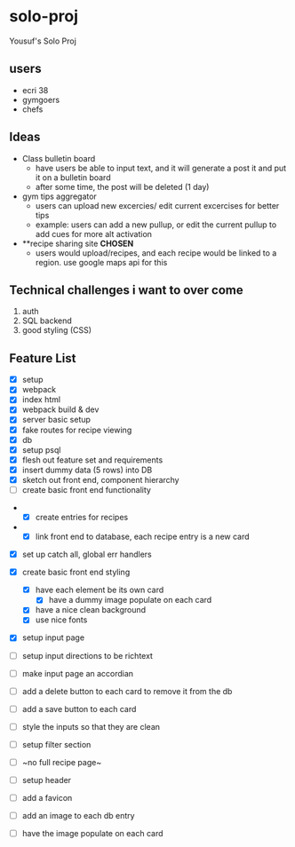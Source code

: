 # solo-proj
Yousuf's Solo Proj

## users
- ecri 38
- gymgoers 
- chefs

## Ideas
- Class bulletin board
  - have users be able to input text, and it will generate a post it and put it on a bulletin board 
  - after some time, the post will be deleted (1 day)
- gym tips aggregator
  - users can upload new excercies/ edit current excercises for better tips
   - example: users can add a new pullup, or edit the current pullup to add cues for more alt activation
- **recipe sharing site **CHOSEN**
  - users would upload/recipes, and each recipe would be linked to a region. use google maps api for this

## Technical challenges i want to over come
1. auth
2. SQL backend 
3. good styling (CSS)

## Feature List
- [X]  setup
- [X] webpack
- [X] index html
- [X] webpack build & dev
- [X] server basic setup
- [X] fake routes for recipe viewing 
- [X] db
- [X] setup psql
- [X] flesh out feature set and requirements 
- [X] insert dummy data (5 rows) into DB 
- [X] sketch out front end, component hierarchy 
- [ ] create basic front end functionality
- - [X] create entries for recipes
- - [X] link front end to database, each recipe entry is a new card 
- [X] set up catch all, global err handlers
- [X] create basic front end styling
  - [X] have each element be its own card
    - [X] have a dummy image populate on each card
  - [X] have a nice clean background 
  - [X] use nice fonts 
- [X] setup input page
- [ ] setup input directions to be richtext
- [ ] make input page an accordian
- [ ] add a delete button to each card to remove it from the db 
- [ ] add a save button to each card 
- [ ] style the inputs so that they are clean
- [ ] setup filter section 
- [ ] ~no full recipe page~ 
- [ ] setup header
- [ ] add a favicon 
- [ ] add an image to each db entry 
- [ ] have the image populate on each card 




